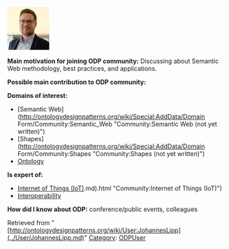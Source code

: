 [![Image:Johannes.jpg](../images/b/b6/Johannes.jpg)](../Image/Johannes.jpg.md "Image:Johannes.jpg")




  





__Main motivation for joining ODP community:__ Discussing about Semantic Web methodology, best practices, and applications.


__Possible main contribution to ODP community:__


__Domains of interest:__



* [Semantic Web](http://ontologydesignpatterns.org/wiki/Special:AddData/Domain Form/Community:Semantic_Web "Community:Semantic Web (not yet written)")
* [Shapes](http://ontologydesignpatterns.org/wiki/Special:AddData/Domain Form/Community:Shapes "Community:Shapes (not yet written)")
* [Ontology](../Community/Ontology-based_models.md "Community:Ontology")


__Is expert of:__



* [Internet of Things (IoT)](../Community/Internet_of_Things_(IoT).md).md).html "Community:Internet of Things (IoT)")
* [Interoperability](../Community/Interoperability.md "Community:Interoperability")


__How did I know about ODP:__ conference/public events, colleagues






Retrieved from "[http://ontologydesignpatterns.org/wiki/User:JohannesLipp](../User/JohannesLipp.md)"
 [Category](http://ontologydesignpatterns.org/wiki/Special:Categories "Special:Categories"): [ODPUser](../Category/ODPUser.md "Category:ODPUser")